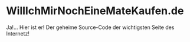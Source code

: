 # WillIchMirNochEineMateKaufen.de

Ja!... Hier ist er! Der geheime Source-Code der wichtigsten Seite des Internetz!
